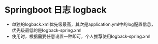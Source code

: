 # Springboot 日志 logback 
* 单独的logback.xml优先级最高，其次是application.yml中的log配置信息，优先级最低的是logback-spring.xml
* 使用时，根据需要任意设置一种即可，个人推荐使用logback-spring.xml


